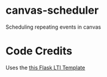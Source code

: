 # canvas-scheduler
Scheduling repeating events in canvas

# Code Credits
Uses the [this Flask LTI Template](https://github.com/ucfopen/lti-template-flask)